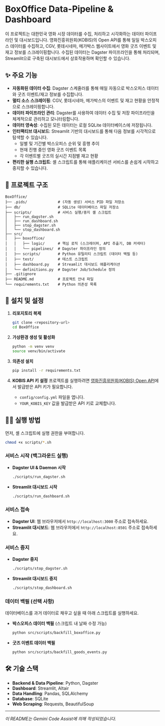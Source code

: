 # BoxOffice Data-Pipeline & Dashboard

이 프로젝트는 대한민국 영화 시장 데이터를 수집, 처리하고 시각화하는 데이터 파이프라인 및 대시보드입니다. 영화진흥위원회(KOBIS)의 Open API를 통해 일일 박스오피스 데이터를 수집하고, CGV, 롯데시네마, 메가박스 웹사이트에서 영화 굿즈 이벤트 및 재고 정보를 스크레이핑합니다. 수집된 데이터는 Dagster 파이프라인을 통해 처리되며, Streamlit으로 구축된 대시보드에서 상호작용하며 확인할 수 있습니다.

## ✨ 주요 기능

- **자동화된 데이터 수집**: Dagster 스케줄러를 통해 매일 자동으로 박스오피스 데이터와 굿즈 이벤트/재고 정보를 수집합니다.
- **멀티 소스 스크레이핑**: CGV, 롯데시네마, 메가박스의 이벤트 및 재고 현황을 안정적으로 스크레이핑합니다.
- **데이터 파이프라인 관리**: Dagster를 사용하여 데이터 수집 및 저장 파이프라인을 체계적으로 관리하고 모니터링합니다.
- **데이터 영속성**: 수집된 모든 데이터는 로컬 SQLite 데이터베이스에 저장됩니다.
- **인터랙티브 대시보드**: Streamlit 기반의 대시보드를 통해 다음 정보를 시각적으로 탐색할 수 있습니다.
  - 일별 및 기간별 박스오피스 순위 및 흥행 추이
  - 현재 진행 중인 영화 굿즈 이벤트 목록
  - 각 이벤트별 굿즈의 실시간 지점별 재고 현황
- **편리한 실행 스크립트**: 셸 스크립트를 통해 애플리케이션 서비스를 손쉽게 시작하고 중지할 수 있습니다.

## 📂 프로젝트 구조

```
BoxOffice/
├── .pids/              # (자동 생성) 서비스 PID 파일 저장소
├── db/                 # SQLite 데이터베이스 파일 저장소
├── scripts/            # 서비스 실행/중지 셸 스크립트
│   ├── run_dagster.sh
│   ├── run_dashboard.sh
│   ├── stop_dagster.sh
│   └── stop_dashboard.sh
├── src/
│   ├── boxoffice/
│   │   ├── logic/      # 핵심 로직 (스크레이퍼, API 추출기, DB 커넥터)
│   │   └── pipelines/  # Dagster 파이프라인 정의
│   ├── scripts/        # Python 유틸리티 스크립트 (데이터 백필 등)
│   ├── test/           # 테스트 스크립트
│   ├── dashboard.py    # Streamlit 대시보드 애플리케이션
│   └── definitions.py  # Dagster Job/Schedule 정의
├── .gitignore
├── README.md           # 프로젝트 안내 파일
└── requirements.txt    # Python 의존성 목록
```

## 🚀 설치 및 설정

1.  **리포지토리 복제**
    ```bash
    git clone <repository-url>
    cd BoxOffice
    ```

2.  **가상환경 생성 및 활성화**
    ```bash
    python -m venv venv
    source venv/bin/activate
    ```

3.  **의존성 설치**
    ```bash
    pip install -r requirements.txt
    ```

4.  **KOBIS API 키 설정**
    프로젝트를 실행하려면 [영화진흥위원회(KOBIS) Open API](https://www.kobis.or.kr/kobisopenapi/homepg/main/main.do)에서 발급받은 API 키가 필요합니다.
    -   `config/config.yml` 파일을 엽니다.
    -   `YOUR_KOBIS_KEY` 값을 발급받은 API 키로 교체합니다.

## 🏃‍♀️ 실행 방법

먼저, 셸 스크립트에 실행 권한을 부여합니다.

```bash
chmod +x scripts/*.sh
```

### 서비스 시작 (백그라운드 실행)

- **Dagster UI & Daemon 시작**
  ```bash
  ./scripts/run_dagster.sh
  ```
- **Streamlit 대시보드 시작**
  ```bash
  ./scripts/run_dashboard.sh
  ```

### 서비스 접속

- **Dagster UI**: 웹 브라우저에서 `http://localhost:3000` 주소로 접속하세요.
- **Streamlit 대시보드**: 웹 브라우저에서 `http://localhost:8501` 주소로 접속하세요.

### 서비스 중지

- **Dagster 중지**
  ```bash
  ./scripts/stop_dagster.sh
  ```
- **Streamlit 대시보드 중지**
  ```bash
  ./scripts/stop_dashboard.sh
  ```

### 데이터 백필 (선택 사항)

데이터베이스를 과거 데이터로 채우고 싶을 때 아래 스크립트를 실행하세요.

- **박스오피스 데이터 백필** (스크립트 내 날짜 수정 가능)
  ```bash
  python src/scripts/backfill_boxoffice.py
  ```
- **굿즈 이벤트 데이터 백필**
  ```bash
  python src/scripts/backfill_goods_events.py
  ```

## 🛠️ 기술 스택

- **Backend & Data Pipeline**: Python, Dagster
- **Dashboard**: Streamlit, Altair
- **Data Handling**: Pandas, SQLAlchemy
- **Database**: SQLite
- **Web Scraping**: Requests, BeautifulSoup

---

*이 README는 Gemini Code Assist에 의해 작성되었습니다.*